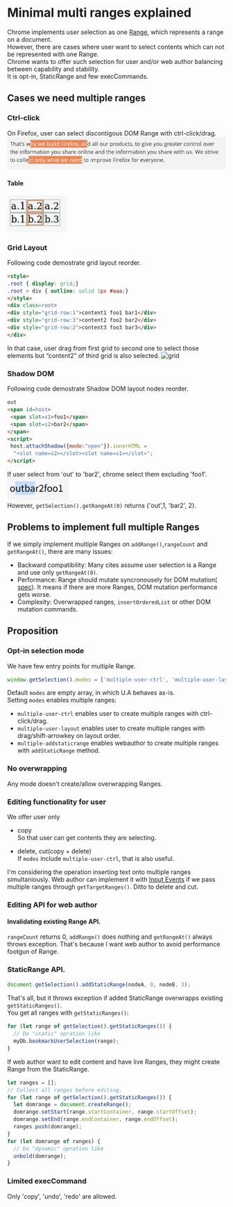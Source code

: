 # Minimal multi ranges explained

Chrome implements user selection as one [Range](https://www.w3.org/TR/dom/#range), which represents a range
 on a document.  
However, there are cases where user want to select contents which can not
be represented with one Range.  
Chrome wants to offer such selection for user and/or web author balancing between capability and stability.  
It is opt-in, StaticRange and few execCommands.

## Cases we need multiple ranges
### Ctrl-click
On Firefox, user can select discontigous DOM Range with ctrl-click/drag.
![img](resources/ctrl-click.png)  
#### Table
![table](resources/table.png)  

### Grid Layout
Following code demostrate grid layout reorder.
```html
<style>
.root { display: grid;}
.root > div { outline: solid 1px #aaa;}
</style>
<div class=root>
<div style="grid-row:1">content1 foo1 bar1</div>
<div style="grid-row:3">content2 foo2 bar2</div>
<div style="grid-row:2">content3 foo3 bar3</div>
</div>
```
In that case, user drag from first grid to second one to select those elements but
“content2” of third grid is also selected.
![grid](https://github.com/yoichio/public-documents/blob/master/resources/grid.png)

### Shadow DOM
Following code demostrate Shadow DOM layout nodes reorder.
```html
out
<span id=host>
 <span slot=s1>foo1</span>
 <span slot=s2>bar2</span>
</span>
<script>
 host.attachShadow({mode:"open"}).innerHTML =
  "<slot name=s2></slot><slot name=s1></slot>";
</script>
```
If user select from 'out' to 'bar2', chrome select them excluding 'foo1'.  
![img](resources/shadow2.png)  
However, ```getSelection().getRangeAt(0)``` returns {'out',1, 'bar2', 2}.

## Problems to implement full multiple Ranges 
If we simply implement multiple Ranges on ```addRange()```,```rangeCount``` and ```getRangeAt()```,
there are many issues:
- Backward compatibility: Many cites assume user selection is a Range and use only ```getRangeAt(0)```.
- Performance: Range should mutate syncronousely for DOM mutation(
[spec](https://www.w3.org/TR/2000/PR-DOM-Level-2-Traversal-Range-20000927/ranges.html#Level-2-Range-Mutation)).
It means if there are more Ranges, DOM mutation performance gets worse.
- Complexity: Overwrapped ranges, ```insertOrderedList``` or other DOM mutation commands.

## Proposition
### Opt-in selection mode
We have few entry points for multiple Range.
```javascript
window.getSelection().modes = ['multiple-user-ctrl', 'multiple-user-layout', 'multiple-addstaticrange'];
```
Default ```modes``` are empty array, in which U.A behaves as-is.  
Setting ```modes``` enables multiple ranges:
- ```multiple-user-ctrl``` enables user to create multiple ranges with ctrl-click/drag.
- ```multiple-user-layout``` enables user to create multiple ranges with drag/shift-arrowkey on layout order.
- ```multiple-addstaticrange``` enables webauthor to create multiple ranges with ```addStaticRange``` method.

### No overwrapping
Any mode doesn't create/allow overwrapping Ranges.

### Editing functionality for user
We offer user only 
- copy  
So that user can get contents they are selecting.  

- delete, cut(copy + delete)  
If ```modes``` include ```multiple-user-ctrl```, that is also useful.

I'm considering the operation inserting text onto multiple ranges simultaniously.
Web author can implement it with
[Input Events](https://www.w3.org/TR/input-events-2/) if we pass multiple ranges
through ```getTargetRanges()```. Ditto to delete and cut.

### Editing API for web author
#### Invalidating existing Range API.
```rangeCount``` returns 0, ```addRange()``` does nothing and ```getRangeAt()``` always throws exception.
That's because I want web author to avoid performance footgun of Range.

### StaticRange API.
```javascript
document.getSelection().addStaticRange(nodeA, 0, nodeB, 3);
```
That's all, but it throws exception if added StaticRange overwrapps existing ```getStaticRanges()```.  
You get all ranges with ```getStaticRanges()```:
```javascript
for (let range of getSelection().getStaticRanges()) {
  // Do "static" opration like
  myDb.bookmarkUserSelection(range);
}
```

If web author want to edit content and have live Ranges, they might
create Range from the StaticRange.
```javascript
let ranges = [];
// Collect all ranges before editing.
for (let range of getSelection().getStaticRanges()) {
  let domrange = document.createRange();
  domrange.setStart(range.startContainer, range.startOffset);
  domrange.setEnd(range.endContainer, range.endOffset);
  ranges.push(domrange);
}
for (let domrange of ranges) {
  // Do "dynamic" opration like
  unbold(domrange);
}
```

### Limited execCommand
Only 'copy', 'undo', 'redo' are allowed.
